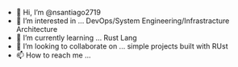 - 👋 Hi, I’m @nsantiago2719
- 👀 I’m interested in ... DevOps/System Engineering/Infrastracture Architecture
- 🌱 I’m currently learning ... Rust Lang
- 💞️ I’m looking to collaborate on ... simple projects built with RUst
- 📫 How to reach me ... 

<!---
nsantiago2719/nsantiago2719 is a ✨ special ✨ repository because its `README.md` (this file) appears on your GitHub profile.
You can click the Preview link to take a look at your changes.
--->
